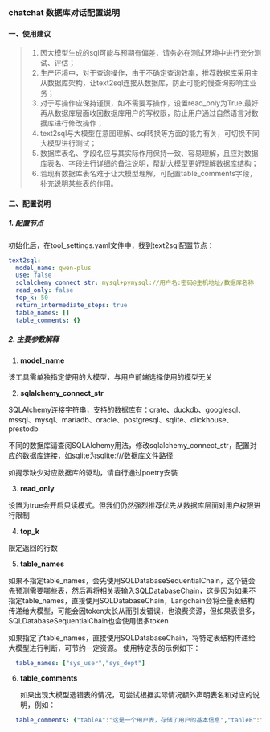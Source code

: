 ### chatchat 数据库对话配置说明

#### 一、使用建议

> 1. 因大模型生成的sql可能与预期有偏差，请务必在测试环境中进行充分测试、评估；
> 2. 生产环境中，对于查询操作，由于不确定查询效率，推荐数据库采用主从数据库架构，让text2sql连接从数据库，防止可能的慢查询影响主业务；
> 3. 对于写操作应保持谨慎，如不需要写操作，设置read_only为True,最好再从数据库层面收回数据库用户的写权限，防止用户通过自然语言对数据库进行修改操作；
> 4. text2sql与大模型在意图理解、sql转换等方面的能力有关，可切换不同大模型进行测试；
> 5. 数据库表名、字段名应与其实际作用保持一致、容易理解，且应对数据库表名、字段进行详细的备注说明，帮助大模型更好理解数据库结构；
> 6. 若现有数据库表名难于让大模型理解，可配置table_comments字段，补充说明某些表的作用。

#### 二、配置说明

##### 1. 配置节点
初始化后，在tool_settings.yaml文件中，找到text2sql配置节点：


```yaml
text2sql:
  model_name: qwen-plus
  use: false
  sqlalchemy_connect_str: mysql+pymysql://用户名:密码@主机地址/数据库名称
  read_only: false
  top_k: 50
  return_intermediate_steps: true
  table_names: []
  table_comments: {}
```

##### 2. 主要参数解释
1. **model_name**

  该工具需单独指定使用的大模型，与用户前端选择使用的模型无关

2. **sqlalchemy_connect_str**

  SQLAlchemy连接字符串，支持的数据库有：crate、duckdb、googlesql、mssql、mysql、mariadb、oracle、postgresql、sqlite、clickhouse、prestodb

  不同的数据库请查阅SQLAlchemy用法，修改sqlalchemy_connect_str，配置对应的数据库连接，如sqlite为sqlite:///数据库文件路径

  如提示缺少对应数据库的驱动，请自行通过poetry安装

3. **read_only**

  设置为true会开启只读模式。但我们仍然强烈推荐优先从数据库层面对用户权限进行限制

4. **top_k**

  限定返回的行数

5. **table_names**

  如果不指定table_names，会先使用SQLDatabaseSequentialChain，这个链会先预测需要哪些表，然后再将相关表输入SQLDatabaseChain，这是因为如果不指定table_names，直接使用SQLDatabaseChain，Langchain会将全量表结构传递给大模型，可能会因token太长从而引发错误，也浪费资源，但如果表很多，SQLDatabaseSequentialChain也会使用很多token

  如果指定了table_names，直接使用SQLDatabaseChain，将特定表结构传递给大模型进行判断，可节约一定资源。
  使用特定表的示例如下：

  ```yaml
    table_names: ["sys_user","sys_dept"]
  ```

6. **table_comments**


   如果出现大模型选错表的情况，可尝试根据实际情况额外声明表名和对应的说明，例如：
  ```yaml
    table_comments: {"tableA":"这是一个用户表，存储了用户的基本信息","tanleB":"角色表"}
  ```